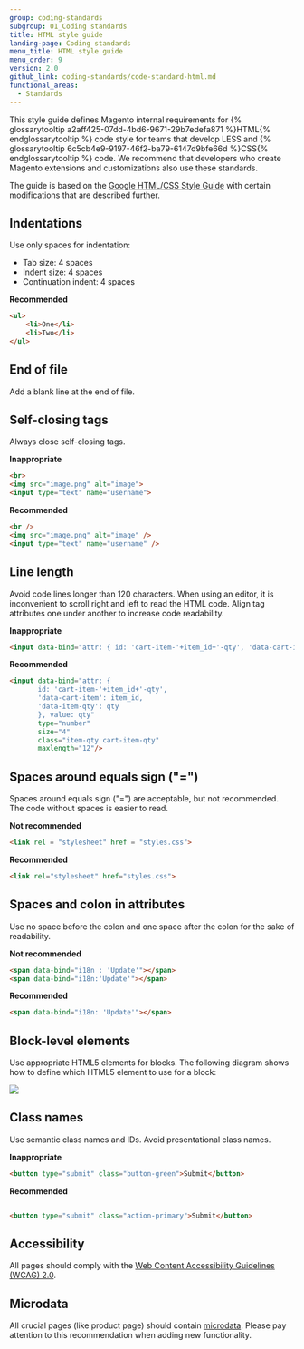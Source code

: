 ```yaml
---
group: coding-standards
subgroup: 01_Coding standards
title: HTML style guide
landing-page: Coding standards
menu_title: HTML style guide
menu_order: 9
version: 2.0
github_link: coding-standards/code-standard-html.md
functional_areas:
  - Standards
---
```


This style guide defines Magento internal requirements for {% glossarytooltip a2aff425-07dd-4bd6-9671-29b7edefa871 %}HTML{% endglossarytooltip %} code style for teams that develop LESS and {% glossarytooltip 6c5cb4e9-9197-46f2-ba79-6147d9bfe66d %}CSS{% endglossarytooltip %} code. We recommend that developers who create Magento extensions and customizations also use these standards.

The guide is based on the [Google HTML/CSS Style Guide](https://google.github.io/styleguide/htmlcssguide.xml) with certain modifications that are described further.

## Indentations

Use only spaces for indentation:

* Tab size: 4 spaces
* Indent size: 4 spaces
* Continuation indent: 4 spaces

**Recommended**
```html
<ul>
    <li>One</li>
    <li>Two</li>
</ul>
```

## End of file
Add a blank line at the end of file.

## Self-closing tags
Always close self-closing tags.

**Inappropriate**
```html
<br>
<img src="image.png" alt="image">
<input type="text" name="username">
```


**Recommended**
```html
<br />
<img src="image.png" alt="image" />
<input type="text" name="username" />
```


## Line length
Avoid code lines longer than 120 characters. When using an editor, it is inconvenient to scroll right and left to read the HTML code. Align tag attributes one under another to increase code readability.

**Inappropriate**
```html
<input data-bind="attr: { id: 'cart-item-'+item_id+'-qty', 'data-cart-item': item_id, 'data-item-qty': qty }, value: qty" type="number" size="4" class="item-qty cart-item-qty" maxlength="12"/>
```

**Recommended**
```html
<input data-bind="attr: {
       id: 'cart-item-'+item_id+'-qty',
       'data-cart-item': item_id,
       'data-item-qty': qty
       }, value: qty"
       type="number"
       size="4"
       class="item-qty cart-item-qty"
       maxlength="12"/>
```

## Spaces around equals sign ("=")
Spaces around equals sign ("=") are acceptable, but not recommended. The code without spaces is easier to read.

**Not recommended**
```html
<link rel = "stylesheet" href = "styles.css">
```

**Recommended**
```html
<link rel="stylesheet" href="styles.css">
```

## Spaces and colon in attributes
Use no space before the colon and one space after the colon for the sake of readability.

**Not recommended**
```html
<span data-bind="i18n : 'Update'"></span>
<span data-bind="i18n:'Update'"></span>
```

**Recommended**
```html
<span data-bind="i18n: 'Update'"></span>
```

## Block-level elements
Use appropriate HTML5 elements for blocks. The following diagram shows how to define which HTML5 element to use for a block:

<img src="{{ site.baseurl }}/common/images/h5d-sectioning-flowchart.png">


## Class names
Use semantic class names and IDs. Avoid presentational class names.

**Inappropriate**
```html
<button type="submit" class="button-green">Submit</button>
```

**Recommended**
```html

<button type="submit" class="action-primary">Submit</button>
```

## Accessibility
All pages should comply with the [Web Content Accessibility Guidelines (WCAG) 2.0](https://www.w3.org/TR/WCAG20/).


## Microdata
All crucial pages (like product page) should contain [microdata](https://www.w3.org/TR/microdata/). Please pay attention to this recommendation when adding new functionality.
